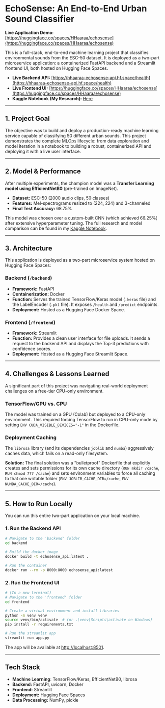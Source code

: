 # EchoSense: An End-to-End Urban Sound Classifier

**Live Application Demo:** [https://huggingface.co/spaces/HHaaraa/echosense](https://huggingface.co/spaces/HHaaraa/echosense)

This is a full-stack, end-to-end machine learning project that classifies environmental sounds from the ESC-50 dataset. It is deployed as a two-part microservice application: a containerized FastAPI backend and a Streamlit frontend UI, both hosted on Hugging Face Spaces.

- **Live Backend API:** [https://hhaaraa-echosense-api.hf.space/health](https://hhaaraa-echosense-api.hf.space/health)
- **Live Frontend UI:** [https://huggingface.co/spaces/HHaaraa/echosense](https://huggingface.co/spaces/HHaaraa/echosense)
- **Kaggle Notebook (My Research):** [Here](https://www.kaggle.com/code/hasitha28/notebookb12ce8cdd4)
---

## 1. Project Goal

The objective was to build and deploy a production-ready machine learning service capable of classifying 50 different urban sounds. This project demonstrates the complete MLOps lifecycle: from data exploration and model iteration in a notebook to building a robust, containerized API and deploying it with a live user interface.

---

## 2. Model & Performance

After multiple experiments, the champion model was a **Transfer Learning model using EfficientNetB0** (pre-trained on ImageNet).

- **Dataset:** ESC-50 (2000 audio clips, 50 classes)
- **Features:** Mel-spectrograms resized to (224, 224) and 3-channeled
- **Final Test Accuracy:** 68.75%

This model was chosen over a custom-built CNN (which achieved 66.25%) after extensive hyperparameter tuning. The full research and model comparison can be found in my [Kaggle Notebook](https://www.kaggle.com/code/hasitha28/notebookb12ce8cdd4).

---

## 3. Architecture

This application is deployed as a two-part microservice system hosted on Hugging Face Spaces:

### Backend (`/backend`)
- **Framework:** FastAPI
- **Containerization:** Docker
- **Function:** Serves the trained TensorFlow/Keras model (`.keras` file) and the LabelEncoder (`.pkl` file). It exposes `/health` and `/predict` endpoints.
- **Deployment:** Hosted as a Hugging Face Docker Space.

### Frontend (`/frontend`)
- **Framework:** Streamlit
- **Function:** Provides a clean user interface for file uploads. It sends a request to the backend API and displays the Top-3 predictions with confidence scores.
- **Deployment:** Hosted as a Hugging Face Streamlit Space.

---

## 4. Challenges & Lessons Learned

A significant part of this project was navigating real-world deployment challenges on a free-tier CPU-only environment.

### TensorFlow/GPU vs. CPU
The model was trained on a GPU (Colab) but deployed to a CPU-only environment. This required forcing TensorFlow to run in CPU-only mode by setting `ENV CUDA_VISIBLE_DEVICES="-1"` in the Dockerfile.

### Deployment Caching
The `librosa` library (and its dependencies `joblib` and `numba`) aggressively caches data, which fails on a read-only filesystem.

**Solution:** The final solution was a "bulletproof" Dockerfile that explicitly creates and sets permissions for its own cache directory (`RUN mkdir /cache`, `RUN chmod 777 /cache`) and sets environment variables to force all caching to that one writable folder (`ENV JOBLIB_CACHE_DIR=/cache`, `ENV NUMBA_CACHE_DIR=/cache`).

---

## 5. How to Run Locally

You can run this entire two-part application on your local machine.

### 1. Run the Backend API
```bash
# Navigate to the 'backend' folder
cd backend

# Build the docker image
docker build -t echosense_api:latest .

# Run the container
docker run --rm -p 8000:8000 echosense_api:latest
```

### 2. Run the Frontend UI
```bash
# (In a new terminal)
# Navigate to the 'frontend' folder
cd frontend

# Create a virtual environment and install libraries
python -m venv venv
source venv/bin/activate  # (or .\venv\Scripts\activate on Windows)
pip install -r requirements.txt

# Run the streamlit app
streamlit run app.py
```

The app will be available at [http://localhost:8501](http://localhost:8501).

---

## Tech Stack

- **Machine Learning:** TensorFlow/Keras, EfficientNetB0, librosa
- **Backend:** FastAPI, uvicorn, Docker
- **Frontend:** Streamlit
- **Deployment:** Hugging Face Spaces
- **Data Processing:** NumPy, pickle